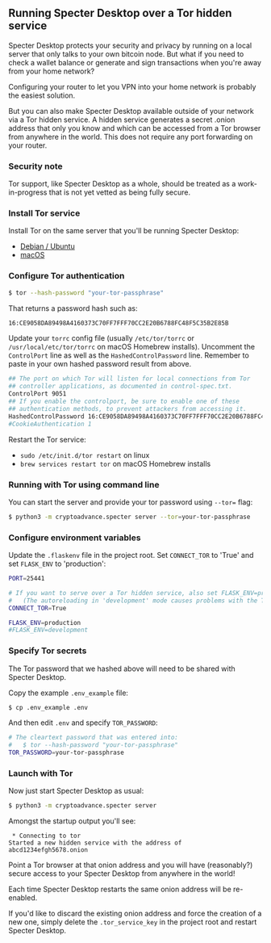 ## Running Specter Desktop over a Tor hidden service

Specter Desktop protects your security and privacy by running on a local server that only talks to your own bitcoin node. But what if you need to check a wallet balance or generate and sign transactions when you're away from your home network?

Configuring your router to let you VPN into your home network is probably the easiest solution.

But you can also make Specter Desktop available outside of your network via a Tor hidden service. A hidden service generates a secret .onion address that only you know and which can be accessed from a Tor browser from anywhere in the world. This does not require any port forwarding on your router.

### Security note
Tor support, like Specter Desktop as a whole, should be treated as a work-in-progress that is not yet vetted as being fully secure.

### Install Tor service
Install Tor on the same server that you'll be running Specter Desktop:
* [Debian / Ubuntu](https://2019.www.torproject.org/docs/debian.html.en)
* [macOS](https://2019.www.torproject.org/docs/tor-doc-osx.html.en)

### Configure Tor authentication
```sh
$ tor --hash-password "your-tor-passphrase"
```
That returns a password hash such as:
```sh
16:CE9058DA89498A4160373C70FF7FFF70CC2E20B6788FC48F5C35B2E85B
```
Update your `torrc` config file (usually `/etc/tor/torrc` or `/usr/local/etc/tor/torrc` on macOS Homebrew installs). Uncomment the `ControlPort` line as well as the `HashedControlPassword` line. Remember to paste in your own hashed password result from above.
```sh
## The port on which Tor will listen for local connections from Tor
## controller applications, as documented in control-spec.txt.
ControlPort 9051
## If you enable the controlport, be sure to enable one of these
## authentication methods, to prevent attackers from accessing it.
HashedControlPassword 16:CE9058DA89498A4160373C70FF7FFF70CC2E20B6788FC48F5C35B2E85B
#CookieAuthentication 1
```

Restart the Tor service:
* `sudo /etc/init.d/tor restart` on linux
* `brew services restart tor` on macOS Homebrew installs

### Running with Tor using command line

You can start the server and provide your tor password using `--tor=` flag:

```sh
$ python3 -m cryptoadvance.specter server --tor=your-tor-passphrase
```

### Configure environment variables

Update the `.flaskenv` file in the project root. Set `CONNECT_TOR` to 'True' and set `FLASK_ENV` to 'production':
```sh
PORT=25441

# If you want to serve over a Tor hidden service, also set FLASK_ENV=production.
#   (The autoreloading in 'development' mode causes problems with the Tor connector)
CONNECT_TOR=True

FLASK_ENV=production
#FLASK_ENV=development
```

### Specify Tor secrets

The Tor password that we hashed above will need to be shared with Specter Desktop.

Copy the example `.env_example` file:
```sh
$ cp .env_example .env
```

And then edit `.env` and specify `TOR_PASSWORD`:
```sh
# The cleartext password that was entered into:
#   $ tor --hash-password "your-tor-passphrase"
TOR_PASSWORD=your-tor-passphrase
```

### Launch with Tor

Now just start Specter Desktop as usual:

```sh
$ python3 -m cryptoadvance.specter server
```

Amongst the startup output you'll see:
```
 * Connecting to tor
Started a new hidden service with the address of abcd1234efgh5678.onion
```

Point a Tor browser at that onion address and you will have (reasonably?) secure access to your Specter Desktop from anywhere in the world!

Each time Specter Desktop restarts the same onion address will be re-enabled.

If you'd like to discard the existing onion address and force the creation of a new one, simply delete the `.tor_service_key` in the project root and restart Specter Desktop.
